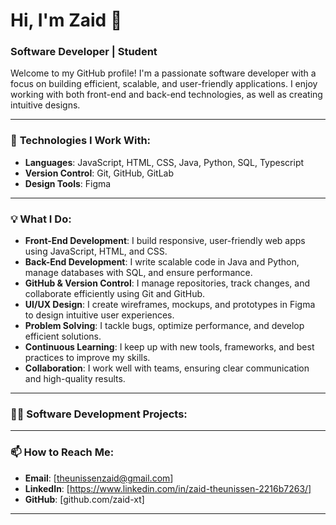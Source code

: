# Hi, I'm Zaid 👋

### Software Developer | Student

Welcome to my GitHub profile! I'm a passionate software developer with a focus on building efficient, scalable, and user-friendly applications. I enjoy working with both front-end and back-end technologies, as well as creating intuitive designs.

---

### 🔧 **Technologies I Work With:**

- **Languages**: JavaScript, HTML, CSS, Java, Python, SQL, Typescript
- **Version Control**: Git, GitHub, GitLab
- **Design Tools**: Figma

---

### 💡 **What I Do:**

- **Front-End Development**: I build responsive, user-friendly web apps using JavaScript, HTML, and CSS.
- **Back-End Development**: I write scalable code in Java and Python, manage databases with SQL, and ensure performance.
- **GitHub & Version Control**: I manage repositories, track changes, and collaborate efficiently using Git and GitHub.
- **UI/UX Design**: I create wireframes, mockups, and prototypes in Figma to design intuitive user experiences.
- **Problem Solving**: I tackle bugs, optimize performance, and develop efficient solutions.
- **Continuous Learning**: I keep up with new tools, frameworks, and best practices to improve my skills.
- **Collaboration**: I work well with teams, ensuring clear communication and high-quality results.

---

### 👨‍💻 **Software Development Projects:**


---

### 📫 **How to Reach Me:**

- **Email**: [theunissenzaid@gmail.com]
- **LinkedIn**: [https://www.linkedin.com/in/zaid-theunissen-2216b7263/]
- **GitHub**: [github.com/zaid-xt]

---
